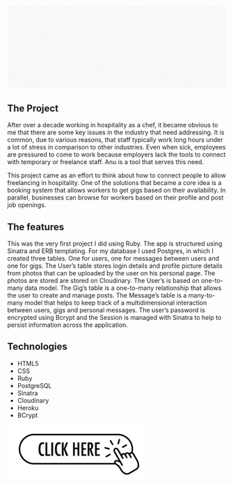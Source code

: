 ![Banner](/public/banner-anu.gif)

## The Project

After over a decade working in hospitality as a chef, it became
obvious to me that there are some key issues in the industry
that need addressing. It is common, due to various reasons, that
staff typically work long hours under a lot of stress in
comparison to other industries. Even when sick, employees are
pressured to come to work because employers lack the tools to
connect with temporary or freelance staff. Anu is a tool that
serves this need.

This project came as an effort to think about how to connect
people to allow freelancing in hospitality. One of the
solutions that became a core idea is a booking system that
allows workers to get gigs based on their availability. In
parallel, businesses can browse for workers based on their
profile and post job openings.

## The features

This was the very first project I did using Ruby. The app
is structured using Sinatra and ERB templating. For my
database I used Postgres, in which I created three tables.
One for users, one for messages between users and one for
gigs.
The User’s table stores login details and profile picture
details from photos that can be uploaded by the user on
his personal page. The photos are stored are stored on
Cloudinary. The User’s is based on one-to-many data model.
The Gig’s table is a one-to-many relationship that allows
the user to create and manage posts.
The Message’s table is a many-to-many model that helps to
keep track of a multidimensional interaction between
users, gigs and personal messages.
The user’s password is encrypted using Bcrypt and the
Session is managed with Sinatra to help to persist
information across the application.

## Technologies

- HTML5
- CSS
- Ruby
- PostgreSQL
- Sinatra
- Cloudinary
- Heroku
- BCrypt

[![Click here!](/public/click.png)](https://intense-beach-35347.herokuapp.com/)
